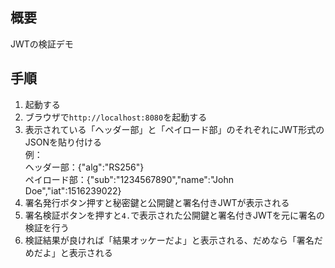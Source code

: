 ## 概要

JWTの検証デモ

## 手順

1. 起動する
2. ブラウザで`http://localhost:8080`を起動する
3. 表示されている「ヘッダー部」と「ペイロード部」のそれぞれにJWT形式のJSONを貼り付ける<br/>
例：<br/>
ヘッダー部：{"alg":"RS256"}<br/>
ペイロード部：{"sub":"1234567890","name":"John Doe","iat":1516239022}
4. 署名発行ボタン押すと秘密鍵と公開鍵と署名付きJWTが表示される
5. 署名検証ボタンを押すと`4.`で表示された公開鍵と署名付きJWTを元に署名の検証を行う
6. 検証結果が良ければ「結果オッケーだよ」と表示される、だめなら「署名だめだよ」と表示される
